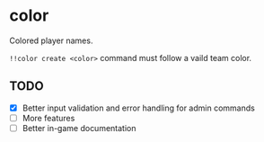 # color

Colored player names.

`!!color create <color>` command must follow a vaild team color.

## TODO

- [x] Better input validation and error handling for admin commands
- [ ] More features
- [ ] Better in-game documentation

